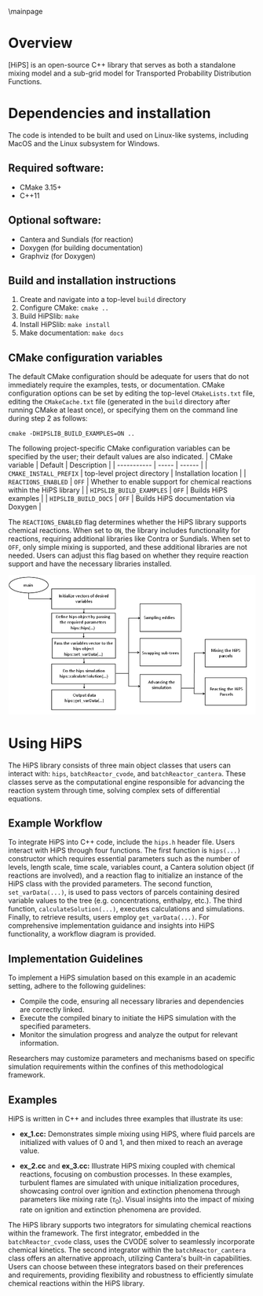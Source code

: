
\mainpage

<!-- #################################################################### -->

# Overview

[HiPS] is an open-source C++ library that serves as both a standalone mixing model and a sub-grid model for Transported Probability Distribution Functions.

# Dependencies and installation

The code is intended to be built and used on Linux-like systems, including MacOS and the Linux subsystem for Windows.

## Required software:
* CMake 3.15+
* C++11
 
## Optional software:
* Cantera and Sundials (for reaction)
* Doxygen (for building documentation)
* Graphviz (for Doxygen)

## Build and installation instructions
1. Create and navigate into a top-level `build` directory
2. Configure CMake: `cmake ..`
3. Build HiPSlib: `make`
4. Install HiPSlib: `make install`
5. Make documentation: `make docs`

## CMake configuration variables

The default CMake configuration should be adequate for users that do not immediately require the examples, tests, or documentation. CMake configuration options can be set by editing the top-level `CMakeLists.txt` file, editing the `CMakeCache.txt` file (generated in the `build` directory after running CMake at least once), or specifying them on the command line during step 2 as follows:
```
cmake -DHIPSLIB_BUILD_EXAMPLES=ON ..
```

The following project-specific CMake configuration variables can be specified by the user; their default values are also indicated.
| CMake variable | Default | Description |
| ----------- | ----- | ------ |
| `CMAKE_INSTALL_PREFIX`   | top-level project directory | Installation location |
| `REACTIONS_ENABLED` | `OFF` | Whether to enable support for chemical reactions within the HiPS library |
| `HIPSLIB_BUILD_EXAMPLES` | `OFF` | Builds HiPS examples |
| `HIPSLIB_BUILD_DOCS`     | `OFF` | Builds HiPS documentation via Doxygen |

The `REACTIONS_ENABLED` flag determines whether the HiPS library supports chemical reactions. When set to   `ON`, the library includes functionality for reactions, requiring additional libraries like Contra or Sundials. When set to `OFF`, only simple mixing is supported, and these additional libraries are not needed. Users can adjust this flag based on whether they require reaction support and have the necessary libraries installed.

![HiPS workflow diagram](Diagram-paper.png)
# Using HiPS

The HiPS library consists of three main object classes that users can interact with: `hips`, `batchReactor_cvode`, and `batchReactor_cantera`. These classes serve as the computational engine responsible for advancing the reaction system through time, solving complex sets of differential equations.

## Example Workflow

To integrate HiPS into C++ code, include the `hips.h` header file. Users interact with HiPS through four functions. The first function is `hips(...)` constructor which requires essential parameters such as the number of levels, length scale, time scale, variables count, a Cantera solution object (if reactions are involved), and a reaction flag to initialize an instance of the HiPS class with the provided parameters. The second function, `set_varData(...)`, is used to pass vectors of parcels containing desired variable values to the tree (e.g. concentrations, enthalpy, etc.). The third function, `calculateSolution(...)`, executes calculations and simulations. Finally, to retrieve results, users employ `get_varData(...)`. For comprehensive implementation guidance and insights into HiPS functionality, a workflow diagram is provided. 

## Implementation Guidelines

To implement a HiPS simulation based on this example in an academic setting, adhere to the following guidelines:

- Compile the code, ensuring all necessary libraries and dependencies are correctly linked.
- Execute the compiled binary to initiate the HiPS simulation with the specified parameters.
- Monitor the simulation progress and analyze the output for relevant information.

Researchers may customize parameters and mechanisms based on specific simulation requirements within the confines of this methodological framework.

## Examples

HiPS is written in C++ and includes three examples that illustrate its use:

- **ex_1.cc:** Demonstrates simple mixing using HiPS, where fluid parcels are initialized with values of 0 and 1, and then mixed to reach an average value.

- **ex_2.cc** and **ex_3.cc:** Illustrate HiPS mixing coupled with chemical reactions, focusing on combustion processes. In these examples, turbulent flames are simulated with unique initialization procedures, showcasing control over ignition and extinction phenomena through parameters like mixing rate ($\tau_0$). Visual insights into the impact of mixing rate on ignition and extinction phenomena are provided.

The HiPS library supports two integrators for simulating chemical reactions within the framework. The first integrator, embedded in the `batchReactor_cvode` class, uses the CVODE solver to seamlessly incorporate chemical kinetics. The second integrator within the `batchReactor_cantera` class offers an alternative approach, utilizing Cantera's built-in capabilities. Users can choose between these integrators based on their preferences and requirements, providing flexibility and robustness to efficiently simulate chemical reactions within the HiPS library.

